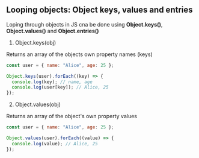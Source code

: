 ## Looping objects: Object keys, values and entries

Loping through objects in JS cna be done using **Object.keys()**, **Object.values()** and **Object.entries()**

1. Object.keys(obj)

Returns an array of the objects own property names (keys)

```js
const user = { name: "Alice", age: 25 };

Object.keys(user).forEach((key) => {
  console.log(key); // name, age
  console.log(user[key]); // Alice, 25
});
```

2. Object.values(obj)

Returns an array of the object's own property values

```js
const user = { name: "Alice", age: 25 };

Object.values(user).forEach((value) => {
  console.log(value); // Alice, 25
});
```
